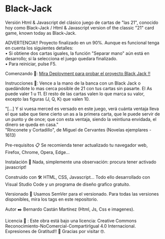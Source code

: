 # Black-Jack

Versión Html & Javascript del clásico juego de cartas de "las 21", conocido hoy como Black-Jack / Html & Javascript version of the classic "21" card game, known today as Black-Jack.

ADVERTENCIA!! Proyecto finalizado en un 90%. Aunque es funcional tenga en cuenta los siguientes detalles: <br>
•	Si obtiene dos cartas iguales, la función "Separar mano" aún está en desarrollo; si la selecciona el juego quedara finalizado. <br>
•	Para reiniciar, pulse F5.

Comenzando 🚀:
<a href="https://declaraval.github.io/Black-Jack/">Mira Deployment para probar el proyecto Black Jack !!</a>

Instrucciones 📖: Vence a la mano de la banca con un Black Jack o quedándote lo mas cerca posible de 21 con tus cartas sin pasarte. El As puede valer 1 u 11. El resto de las cartas valen lo que marca su valor, excepto las figuras (J, Q, K) que valen 10.

"[...] Y si vuesa merced es versado en este juego, verá cuánta ventaja lleva el que sabe que tiene cierto un as a la primera carta, que le puede servir de un punto y de once; que con esta ventaja, siendo la veintiuna envidada, el dinero se queda en casa."<br>"Rinconete y Cortadillo", de Miguel de Cervantes (Novelas ejemplares - 1613)

Pre-requisitos 📋 Se recomienda tener actualizado tu navegador web, Firefox, Chrome, Opera, Edge...

Instalación 🔧 Nada, simplemente una observación: procura tener activado javascript!

Construido con 🛠️ HTML, CSS, Javascript... Todo ello desarrollado con Visual Studio Code y un programa de diseño grafico gratuito.

Versionado 📌 Usamos SemVer para el versionado. Para todas las versiones disponibles, mira los tags en este repositorio.

Autor ✒️ Bernardo Castán Martínez (Html, Js, Css e imagenes).

Licencia 📄 : 
Este obra está bajo una licencia: Creative Commons Reconocimiento-NoComercial-CompartirIgual 4.0 Internacional.
Expresiones de Gratitud!! 🎁 Gracias por visitar 🤓.
